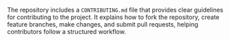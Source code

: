 The repository includes a `CONTRIBUTING.md` file that provides clear guidelines for contributing to the project. It explains how to fork the repository, create feature branches, make changes, and submit pull requests, helping contributors follow a structured workflow.
